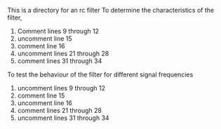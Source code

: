 This is a directory for an rc filter
To determine the characteristics of the filter, 
1. Comment lines 9 through 12
2. uncomment line 15
3. comment line 16
4. uncomment lines 21 through 28
5. comment lines 31 through 34

To test the behaviour of the filter for different signal frequencies
1. uncomment lines 9 through 12
2. comment line 15
3. uncomment line 16
4. comment lines 21 through 28
5. uncomment lines 31 through 34
